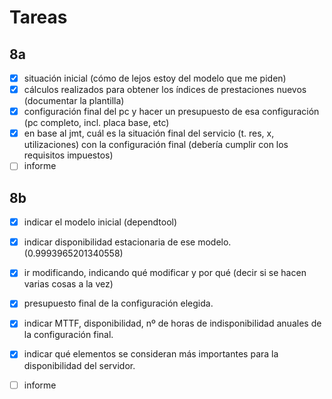 # Tareas
## 8a
- [x] situación inicial (cómo de lejos estoy del modelo que me piden)
- [x] cálculos realizados para obtener los índices de prestaciones nuevos (documentar la plantilla)
- [x] configuración final del pc y hacer un presupuesto de esa configuración (pc completo, incl. placa base, etc)
- [x] en base al jmt, cuál es la situación final del servicio (t. res, x, utilizaciones) con la configuración final (debería cumplir con los requisitos impuestos)
- [ ] informe

## 8b
- [x] indicar el modelo inicial (dependtool)
- [x] indicar disponibilidad estacionaria de ese modelo. (0.9993965201340558)
- [x] ir modificando, indicando qué modificar y por qué (decir si se hacen varias cosas a la vez)
- [x] presupuesto final de la configuración elegida.
- [x] indicar MTTF, disponibilidad, nº de horas de indisponibilidad anuales de la configuración final.
- [x] indicar qué elementos se consideran más importantes para la disponibilidad del servidor.
- [ ] informe

